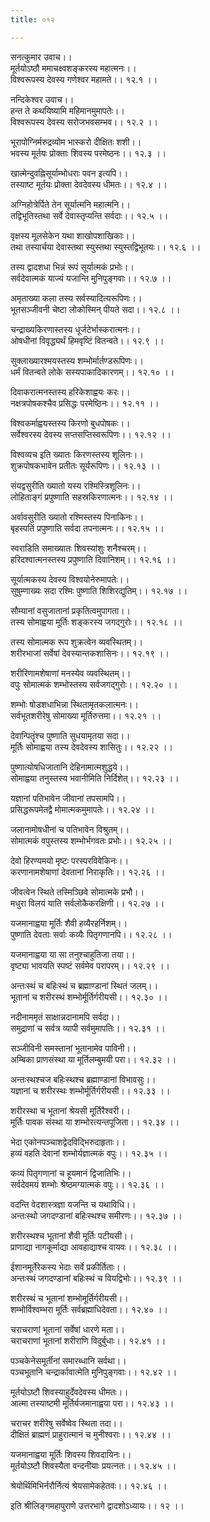 ```yaml
---
title: ०१२

---
```

सनत्कुमार उवाच।।  
मूर्तयोऽष्ठौ ममाचक्ष्वशङ्करस्य महात्मनः।।  
विश्वरूपस्य देवस्य गणेश्वर महामते।। १२.१ ।।  
  
नन्दिकेश्वर उवाच।।  
हन्त ते कथयिष्यामि महिमानमुमापतेः।।  
विश्वरूपस्य देवस्य सरोजभवसम्भव।। १२.२ ।।  
  
भूरापोग्निर्मरुद्रव्योम भास्करो दीक्षितः शशी।।  
भवस्य मूर्तयः प्रोक्ताः शिवस्य परमेष्ठनः।। १२.३ ।।  
  
खात्मेन्दुवह्निसूर्याम्भोधराः पवन इत्यपि।।  
तस्याष्ट मूर्तयः प्रोक्ता देवदेवस्य धीमतः।। १२.४ ।।  
  
अग्निहोत्रेर्पिते तेन सूर्यात्मनि महात्मनि।।  
तद्विभूतिस्तथा सर्वे देवास्तृप्यन्ति सर्वदाः।। १२.५ ।।  
  
वृक्षस्य मूलसेकेन यथा शाखोपशाखिकाः।।  
तथा तस्यार्चया देवास्तथा स्युस्तथा स्युस्तद्विभूतयः।। १२.६ ।।  
  
तस्य द्वादशधा भिन्नं रूपं सूर्यात्मकं प्रभोः।।  
सर्वदेवात्मकं याज्यं यजान्ति मुनिपुङ्गवाः।। १२.७ ।।  
  
अमृताख्या कला तस्य सर्वस्यादित्यरूपिणः।।  
भूतसञ्जीवनी चेष्टा लोकोस्मिन् पीयते सदा।। १२.८ ।।  
  
चन्द्राख्यकिरणास्तस्य धूर्जटेर्भास्करात्मनः।।  
ओषधीनां विवृद्ध्यर्थं हिमवृष्टिं वितन्वते।। १२.९ ।।  
  
सुक्लाख्यारश्मयस्तस्य शम्भोर्मार्तण्डरूपिणः।।  
धर्मं वितन्वते लोके सस्यपाकादिकारणम्।। १२.१० ।।  
  
दिवाकरात्मनस्तस्य हरिकेशाह्वयः करः।।  
नक्षत्रपोषकश्चैव प्रसिद्धः परमेष्ठिनः।। १२.११ ।।  
  
विश्वकर्माह्वयस्तस्य किरणो बुधपोषकः।।  
सर्वेश्वरस्य देवस्य सप्तसप्तिस्वरूपिणः।। १२.१२ ।।  
  
विश्वव्यच इति ख्यातः किरणस्तस्य शूलिनः।।  
शुक्रपोषकभावेन प्रतीतः सूर्यरूपिणः।। १२.१३ ।।  
  
संयद्वसुरीति ख्यातो यस्य रश्मिस्त्रिशूलिनः।।  
लोहिताङ्गं प्रपुष्णाति सहस्रकिरणात्मनः।। १२.१४ ।।  
  
अर्वावसुरीति ख्यातो रश्मिस्तस्य पिनाकिनः।।  
बृहस्पतिं प्रपुष्णाति सर्वदा तपनात्मनः।। १२.१५ ।।  
  
स्वराडिति समाख्यातः शिवस्यांशुः शनैश्चरम्।।  
हरिदश्वात्मनस्तस्य प्रपुष्णाति दिवानिशम्।। १२.१६ ।।  
  
सूर्यात्मकस्य देवस्य विश्वयोनेरुमापतेः।।  
सुषुम्णाख्यः सदा रश्मिः पुष्णाति शिशिरद्युतिम्।। १२.१७ ।।  
  
सौम्यानां वसुजातानां प्रकृतित्वमुपागता।।  
तस्य सोमाह्वया मूर्तिः शङ्करस्य जगद्गुरोः।। १२.१८ ।।  
  
तस्य सोमात्मक रूप शुक्रत्वेन व्यवस्थितम्।।  
शरीरभाजां सर्वेषां देवस्यान्तकशासिनः।। १२.१९ ।।  
  
शरीरिणामशेषाणां मनस्येव व्यवस्थितम्।।  
वपुः सोमात्मकं शम्भोस्तस्य सर्वजगद्गुरोः।। १२.२० ।।  
  
शम्भोः षोडशधाभिन्ना स्थितामृतकलात्मनः।।  
सर्वभूतशरीरेषु सोमाख्या मूर्तिरुत्तमा।। १२.२१ ।।  
  
देवान्पितॄंश्च पुष्णाति सुधयामृतया सदा।।  
मूर्तिः सोमाह्वया तस्य देवदेवस्य शासितुः।। १२.२२ ।।  
  
पुष्णात्योषधिजातानि देहिनामात्मशुद्धये।।  
सोमाह्वया तनुस्तस्य भवानीमिति निर्दिशेत्।। १२.२३ ।।  
  
यज्ञानां पतिभावेन जीवानां तपसामपि।।  
प्रसिद्धरूपमेतद्वै मोमात्मकमुमापतेः।। १२.२४ ।।  
  
जलानामोषधीनां च पतिभावेन विश्रुतम्।।  
सोमात्मकं वपुस्तस्य शम्भोर्भगवतः प्रभोः।। १२.२५ ।।  
  
देवो हिरण्यमयो मृष्टः परस्परविवेकिनः।।  
करणानामशेषाणां देवतानां निराकृतिः।। १२.२६ ।।  
  
जीवत्वेन स्थिते तस्मिञ्छिवे सोमात्मके प्रभौ।।  
मधुरा विलयं याति सर्वलोकैकरक्षिणी।। १२.२७ ।।  
  
यजमानाह्वया मूर्तिः शैवी हव्यैरहर्निशम्।।  
पुष्णाति देवताः सर्वाः कव्यैः पितृगणानपि।। १२.२८ ।।  
  
यजमानाह्वया या सा तनुश्चाहुतिजा तया।।  
वृष्ट्या भावयति स्पष्टं सर्वमेव परापरम्।। १२.२९ ।।  
  
अन्तःस्थं च बहिःस्थं च ब्रह्माण्डानां स्थितं जलम्।।  
भूतानां च शरीरस्थं शम्भोर्मूर्तिर्गरीयसी।। १२.३० ।।  
  
नदीनाममृतं साक्षान्नदानामपि सर्वदा।।  
समुद्राणां च सर्वत्र व्यापी सर्वमुमापतिः।। १२.३१ ।।  
  
सञ्जीविनी समस्तानां भूतानामेव पाविनी।।  
अम्बिका प्राणसंस्था या मूर्तिलम्बुमयी परा।। १२.३२ ।।  
  
अन्तःस्थश्चज बहिःस्थश्च ब्रह्माण्डानां विभावसुः।।  
यज्ञानां च शरीरस्थः शम्भोर्मूर्तिर्गरीयसी।। १२.३३ ।।  
  
शरीरस्था च भूतानां श्रेयसी मूर्तिरैश्वरी।।  
मूर्तिः पावक संस्था या शम्भोरत्यन्तपूजिता।। १२.३४ ।।  
  
भेदा एकोनपञ्चाशद्वेदविद्भिरुदाहृताः।।  
हव्यं वहति देवानां शम्भोर्यज्ञात्मकं वपुः।। १२.३५ ।।  
  
कव्यं पितृगणानां च हूयमानं द्विजातिभिः।।  
सर्वदेवमयं शम्भोः श्रेष्ठमग्यात्मकं वपुः।। १२.३६ ।।  
  
वदन्ति वेदशास्त्रज्ञा यजन्ति च यथाविधि।।  
अन्तःस्थो जगदण्डानां बहिःस्थश्च समीरणः।। १२.३७ ।।  
  
शरीरस्थश्च भूतानां शैवी मूर्तिः पटीयसी।।  
प्राणाद्या नागकूर्माद्या आवहाद्याश्च वायवः।। १२.३८ ।।  
  
ईशानमूर्तेरेकस्य भेदाः सर्वे प्रकीर्तिताः।।  
अन्तःस्थं जगदण्डानां बहिःस्थं च वियद्विभोः।। १२.३९ ।।  
  
शरीरस्थं च भूतानां शम्भोमूर्तिर्गरीयसी।।  
शम्भोर्विश्वम्भरा मूर्तिः सर्वब्रह्माधिदेवता।। १२.४० ।।  
  
चराचराणां भूतानां सर्वेषां धारणे मता।।  
चराचराणां भूतानां शरीराणि विदुर्बुधाः।। १२.४१ ।।  
  
पञ्चकेनेसमूर्तीनां समारब्धानि सर्वथा।।  
पञ्चभूतानि चन्द्रार्कावात्मेति मुनिपुङ्गवाः।। १२.४२ ।।  
  
मूर्तयोऽष्टौ शिवस्याहुर्देवदेवस्य धीमतः।।  
आत्मा तस्याष्टमी मूर्तिर्यजमानाह्वया परा।। १२.४३ ।।  
  
चराचर शरीरेषु सर्वेष्वेव स्थिता तदा।।  
दीक्षितं ब्राह्मणं प्राहुरात्मानं च मुनीश्वराः।। १२.४४ ।।  
  
यजमानाह्वया मूर्तिः शिवस्य शिवदायिनः।।  
मूर्तयोऽष्टौ शिवस्यैता वन्दनीयाः प्रयत्नतः।। १२.४५ ।।  
  
श्रेयोर्थिमिभिर्नरौर्नित्यं श्रेयसामेकहेतवः।। १२.४६ ।।  
  
इति श्रीलिङ्गमहापुराणे उत्तरभागे द्वादशोऽध्यायः।। १२ ।।